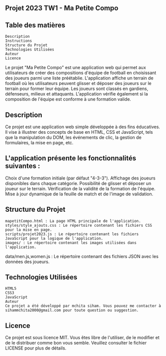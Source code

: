 ## Projet 2023 TW1 - Ma Petite Compo

## Table des matières
    Description
    Instructions
    Structure du Projet
    Technologies Utilisées
    Auteur
    Licence


Le projet "Ma Petite Compo" est une application web qui permet aux utilisateurs de créer des compositions d'équipe de football en choisissant des joueurs parmi une liste préétablie. L'application affiche un terrain de football où les utilisateurs peuvent glisser et déposer des joueurs sur le terrain pour former leur équipe. Les joueurs sont classés en gardiens, défenseurs, milieux et attaquants. L'application vérifie également si la composition de l'équipe est conforme à une formation valide.

## Description
Ce projet est une application web simple développée à des fins éducatives. Il vise à illustrer des concepts de base en HTML, CSS et JavaScript, tels que la manipulation du DOM, les événements de clic, la gestion de formulaires, la mise en page, etc.

## L'application présente les fonctionnalités suivantes :

Choix d'une formation initiale (par défaut "4-3-3").
Affichage des joueurs disponibles dans chaque catégorie.
Possibilité de glisser et déposer un joueur sur le terrain.
Vérification de la validité de la formation de l'équipe.
Mise à jour dynamique de la feuille de match et de l'image de validation.

## Structure du Projet
    mapetitCompo.html : La page HTML principale de l'application.
    styles/style_ajouts.css : Le répertoire contenant les fichiers CSS pour la mise en page.
    scripts/projet2023.js : Le répertoire contenant les fichiers JavaScript pour la logique de l'application.
    images/ : Le répertoire contenant les images utilisées dans l'application.
data/men.js,women.js : Le répertoire contenant des fichiers JSON avec les données des joueurs.

## Technologies Utilisées
    HTML5
    CSS3
    JavaScript
    Auteur
    Ce projet a été développé par mchita siham. Vous pouvez me contacter à sihammchita2000@gmail.com pour toute question ou suggestion.

## Licence
Ce projet est sous licence MIT. Vous êtes libre de l'utiliser, de le modifier et de le distribuer comme bon vous semble. Veuillez consulter le fichier LICENSE pour plus de détails.
